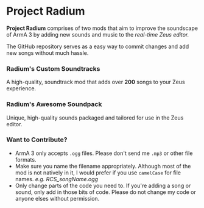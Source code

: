 # Project Radium
**Project Radium** comprises of two mods that aim to improve the soundscape of ArmA 3 by adding new sounds and music to the *real-time Zeus editor.*

The GitHub repository serves as a easy way to commit changes and add new songs without much hassle.

### Radium's Custom Soundtracks

A high-quality, soundtrack mod that adds over **200** songs to your Zeus experience.

### Radium's Awesome Soundpack

Unique, high-quality sounds packaged and tailored for use in the Zeus editor.

### Want to Contribute?
- ArmA 3 only accepts `.ogg` files. Please don't send me `.mp3` or other file formats.
- Make sure you name the filename appropriately. Although most of the mod is not natively in it, I would prefer if you use `camelCase` for file names. *e.g. RCS_songName.ogg*
- Only change parts of the code you need to. If you're adding a song or sound, only add in those bits of code. Please do not change my code or anyone elses without permission.
